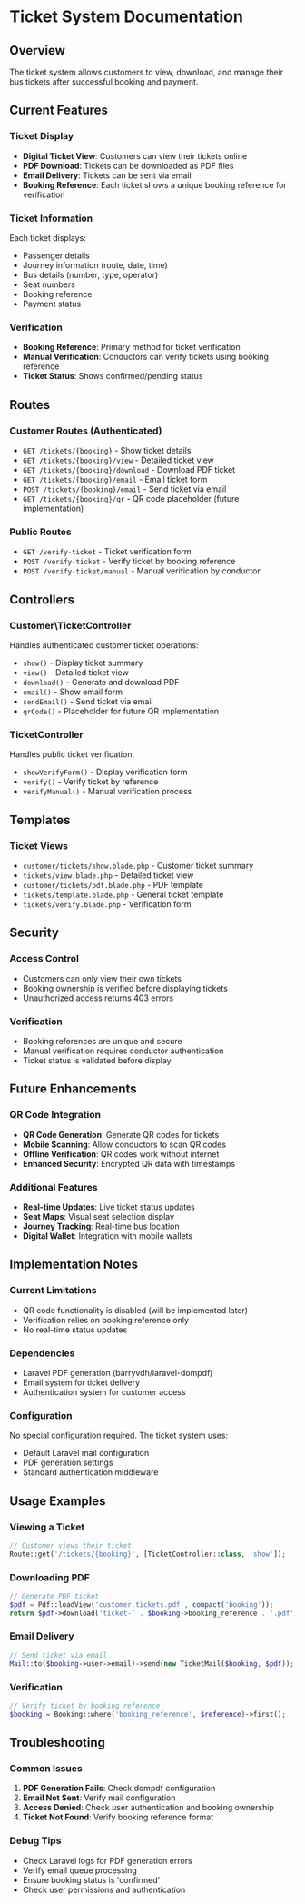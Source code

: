 # Ticket System Documentation

## Overview

The ticket system allows customers to view, download, and manage their bus tickets after successful booking and payment.

## Current Features

### Ticket Display
- **Digital Ticket View**: Customers can view their tickets online
- **PDF Download**: Tickets can be downloaded as PDF files
- **Email Delivery**: Tickets can be sent via email
- **Booking Reference**: Each ticket shows a unique booking reference for verification

### Ticket Information
Each ticket displays:
- Passenger details
- Journey information (route, date, time)
- Bus details (number, type, operator)
- Seat numbers
- Booking reference
- Payment status

### Verification
- **Booking Reference**: Primary method for ticket verification
- **Manual Verification**: Conductors can verify tickets using booking reference
- **Ticket Status**: Shows confirmed/pending status

## Routes

### Customer Routes (Authenticated)
- `GET /tickets/{booking}` - Show ticket details
- `GET /tickets/{booking}/view` - Detailed ticket view
- `GET /tickets/{booking}/download` - Download PDF ticket
- `GET /tickets/{booking}/email` - Email ticket form
- `POST /tickets/{booking}/email` - Send ticket via email
- `GET /tickets/{booking}/qr` - QR code placeholder (future implementation)

### Public Routes
- `GET /verify-ticket` - Ticket verification form
- `POST /verify-ticket` - Verify ticket by booking reference
- `POST /verify-ticket/manual` - Manual verification by conductor

## Controllers

### Customer\TicketController
Handles authenticated customer ticket operations:
- `show()` - Display ticket summary
- `view()` - Detailed ticket view
- `download()` - Generate and download PDF
- `email()` - Show email form
- `sendEmail()` - Send ticket via email
- `qrCode()` - Placeholder for future QR implementation

### TicketController
Handles public ticket verification:
- `showVerifyForm()` - Display verification form
- `verify()` - Verify ticket by reference
- `verifyManual()` - Manual verification process

## Templates

### Ticket Views
- `customer/tickets/show.blade.php` - Customer ticket summary
- `tickets/view.blade.php` - Detailed ticket view
- `customer/tickets/pdf.blade.php` - PDF template
- `tickets/template.blade.php` - General ticket template
- `tickets/verify.blade.php` - Verification form

## Security

### Access Control
- Customers can only view their own tickets
- Booking ownership is verified before displaying tickets
- Unauthorized access returns 403 errors

### Verification
- Booking references are unique and secure
- Manual verification requires conductor authentication
- Ticket status is validated before display

## Future Enhancements

### QR Code Integration
- **QR Code Generation**: Generate QR codes for tickets
- **Mobile Scanning**: Allow conductors to scan QR codes
- **Offline Verification**: QR codes work without internet
- **Enhanced Security**: Encrypted QR data with timestamps

### Additional Features
- **Real-time Updates**: Live ticket status updates
- **Seat Maps**: Visual seat selection display
- **Journey Tracking**: Real-time bus location
- **Digital Wallet**: Integration with mobile wallets

## Implementation Notes

### Current Limitations
- QR code functionality is disabled (will be implemented later)
- Verification relies on booking reference only
- No real-time status updates

### Dependencies
- Laravel PDF generation (barryvdh/laravel-dompdf)
- Email system for ticket delivery
- Authentication system for customer access

### Configuration
No special configuration required. The ticket system uses:
- Default Laravel mail configuration
- PDF generation settings
- Standard authentication middleware

## Usage Examples

### Viewing a Ticket
```php
// Customer views their ticket
Route::get('/tickets/{booking}', [TicketController::class, 'show']);
```

### Downloading PDF
```php
// Generate PDF ticket
$pdf = Pdf::loadView('customer.tickets.pdf', compact('booking'));
return $pdf->download('ticket-' . $booking->booking_reference . '.pdf');
```

### Email Delivery
```php
// Send ticket via email
Mail::to($booking->user->email)->send(new TicketMail($booking, $pdf));
```

### Verification
```php
// Verify ticket by booking reference
$booking = Booking::where('booking_reference', $reference)->first();
```

## Troubleshooting

### Common Issues
1. **PDF Generation Fails**: Check dompdf configuration
2. **Email Not Sent**: Verify mail configuration
3. **Access Denied**: Check user authentication and booking ownership
4. **Ticket Not Found**: Verify booking reference format

### Debug Tips
- Check Laravel logs for PDF generation errors
- Verify email queue processing
- Ensure booking status is 'confirmed'
- Check user permissions and authentication
